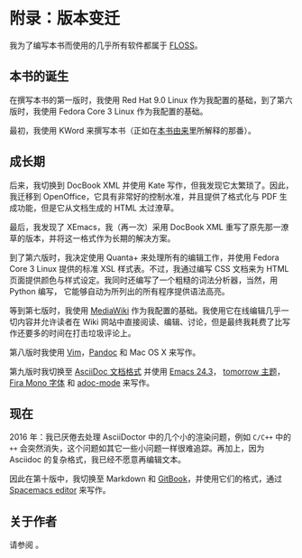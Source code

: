 # 附录：版本变迁

我为了编写本书而使用的几乎所有软件都属于 [FLOSS](20.floss.md#floss)。

## 本书的诞生

在撰写本书的第一版时，我使用 Red Hat 9.0 Linux 作为我配置的基础，到了第六版时，我使用 Fedora Core 3 Linux 作为我配置的基础。

最初，我使用 KWord 来撰写本书（正如在[本书由来](22.revision_history.md#history-lesson)里所解释的那番）。

## 成长期

后来，我切换到 DocBook XML 并使用 Kate 写作，但我发现它太繁琐了。因此，我迁移到 OpenOffice，它具有非常好的控制水准，并且提供了格式化与 PDF 生成功能，但是它从文档生成的 HTML 太过潦草。

最后，我发现了 XEmacs，我（再一次）采用 DocBook XML 重写了原先那一潦草的版本，并将这一格式作为长期的解决方案。

到了第六版时，我决定使用 Quanta+ 来处理所有的编辑工作，并使用 Fedora Core 3 Linux 提供的标准 XSL 样式表。不过，我通过编写 CSS 文档来为 HTML 页面提供颜色与样式设定。我同时还编写了一个粗糙的词法分析器，当然，用 Python 编写， 它能够自动为所列出的所有程序提供语法高亮。

等到第七版时，我使用 [MediaWiki](http://www.mediawiki.org) 作为我配置的基础。我使用它在线编辑几乎一切内容并允许读者在 Wiki 网站中直接阅读、编辑、讨论，但是最终我耗费了比写作还要多的时间在打击垃圾评论上。

第八版时我使用 [Vim](https://github.com/foxbcd/byte-of-python/tree/f704ae1de1bb31053514e3faa0278d000d3b3507/%7B%7B%20book.vimBookUrl%20%7D%7D)，[Pandoc](http://johnmacfarlane.net/pandoc/README.html) 和 Mac OS X 来写作。

第九版时我切换至 [AsciiDoc 文档格式](http://asciidoctor.org/docs/what-is-asciidoc/) 并使用 [Emacs 24.3](http://www.masteringemacs.org/articles/2013/03/11/whats-new-emacs-24-3/)， [tomorrow 主题](https://github.com/chriskempson/tomorrow-theme)， [Fira Mono 字体](https://www.mozilla.org/en-US/styleguide/products/firefox-os/typeface/#download-primary) 和 [adoc-mode](https://github.com/sensorflo/adoc-mode/wiki) 来写作。

## 现在

2016 年：我已厌倦去处理 AsciiDoctor 中的几个小的渲染问题，例如 `C/C++` 中的 `++` 会突然消失，这个问题如其它一些小问题一样很难追踪。再加上，因为 Asciidoc 的复杂格式，我已经不愿意再编辑文本。

因此在第十版中，我切换至 Markdown 和 [GitBook](https://www.gitbook.com)，并使用它们的格式，通过 [Spacemacs editor](http://spacemacs.org) 来写作。

## 关于作者

请参阅  。

